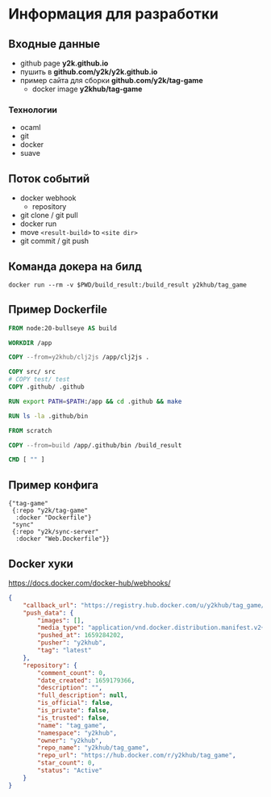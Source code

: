 # Информация для разработки

## Входные данные

- github page **y2k.github.io**
- пушить в **github.com/y2k/y2k.github.io**
- пример сайта для сборки **github.com/y2k/tag-game**
  - docker image **y2khub/tag-game**

### Технологии

- ocaml
- git
- docker
- suave

## Поток событий

- docker webhook
  - repository
- git clone / git pull
- docker run
- move `<result-build>` to `<site dir>`
- git commit / git push

## Команда докера на билд

`docker run --rm -v $PWD/build_result:/build_result y2khub/tag_game`

## Пример Dockerfile

```Dockerfile
FROM node:20-bullseye AS build

WORKDIR /app

COPY --from=y2khub/clj2js /app/clj2js .

COPY src/ src
# COPY test/ test
COPY .github/ .github

RUN export PATH=$PATH:/app && cd .github && make

RUN ls -la .github/bin

FROM scratch

COPY --from=build /app/.github/bin /build_result

CMD [ "" ]
```

## Пример конфига

```edn
{"tag-game"
 {:repo "y2k/tag-game"
  :docker "Dockerfile"}
 "sync"
 {:repo "y2k/sync-server"
  :docker "Web.Dockerfile"}}
```

## Docker хуки

https://docs.docker.com/docker-hub/webhooks/

```json
{
    "callback_url": "https://registry.hub.docker.com/u/y2khub/tag_game/hook/qwerty/",
    "push_data": {
        "images": [],
        "media_type": "application/vnd.docker.distribution.manifest.v2+json",
        "pushed_at": 1659284202,
        "pusher": "y2khub",
        "tag": "latest"
    },
    "repository": {
        "comment_count": 0,
        "date_created": 1659179366,
        "description": "",
        "full_description": null,
        "is_official": false,
        "is_private": false,
        "is_trusted": false,
        "name": "tag_game",
        "namespace": "y2khub",
        "owner": "y2khub",
        "repo_name": "y2khub/tag_game",
        "repo_url": "https://hub.docker.com/r/y2khub/tag_game",
        "star_count": 0,
        "status": "Active"
    }
}
```
